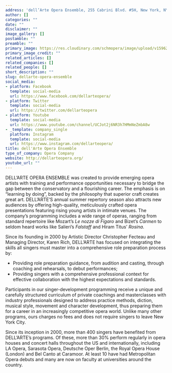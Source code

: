 ```yaml
---
address: 'dell’Arte Opera Ensemble, 255 Cabrini Blvd. #5H, New York, NY 10040'
author: []
categories: ""
date: ""
disclaimer: ""
image_gallery: []
postamble: ""
preamble: ""
primary_image: https://res.cloudinary.com/schmopera/image/upload/v1596243459/media/2020/08/DellArte_Burgundy_1_nxkkb1.png
primary_image_credit: ""
related_articles: []
related_companies: []
related_people: []
short_description: ""
slug: dellarte-opera-ensemble
social_media:
- platform: Facebook
  template: social-media
  url: https://www.facebook.com/dellarteopera/
- platform: Twitter
  template: social-media
  url: https://twitter.com/dellarteopera
- platform: Youtube
  template: social-media
  url: https://www.youtube.com/channel/UCJot2j6NR3h7HMmNeZmbA8w
- _template: company_single
  platform: Instagram
  template: social-media
  url: https://www.instagram.com/dellarteopera/
title: dell'Arte Opera Ensemble
type_of_company: Opera Company
website: http://dellarteopera.org/
youtube_url: ""
---
```

DELL’ARTE OPERA ENSEMBLE was created to provide emerging opera artists with training and performance opportunities necessary to bridge the gap between the conservatory and a flourishing career. The emphasis is on “learning by doing”, backed by the philosophy that superior craft creates great art. DELL’ARTE’S annual summer repertory season also attracts new audiences by offering high-quality, meticulously crafted opera presentations featuring rising young artists in intimate venues. The company’s programming includes a wide range of operas, ranging from standard repertoire like Mozart’s _Le nozze di Figaro_ and Bizet’s _Carmen_ to seldom heard works like Salieri’s _Falstaff_ and Hiram Titus’ _Rosina_.

Since its founding in 2000 by Artistic Director Christopher Fecteau and Managing Director, Karen Rich, DELL’ARTE has focused on integrating the skills all singers must master into a comprehensive role preparation process by:

* Providing role preparation guidance, from audition and casting, through coaching and rehearsals, to debut performances;
* Providing singers with a comprehensive professional context for effective collaboration with the highest expectations and standards.

Participants in our singer-development programming receive a unique and carefully structured curriculum of private coachings and masterclasses with industry professionals designed to address practice methods, diction, musical style, movement and character development, thus preparing them for a career in an increasingly competitive opera world. Unlike many other programs, ours charges no fees and does not require singers to leave New York City.

Since its inception in 2000, more than 400 singers have benefited from DELL’ARTE’s programs. Of these, more than 30% perform regularly in opera houses and concert halls throughout the US and internationally, including LA Opera, Sarasota Opera, Deutsche Oper Berlin, the Royal Opera House (London) and Bel Canto at Caramoor. At least 10 have had Metropolitan Opera debuts and many are now on faculty at universities around the country.